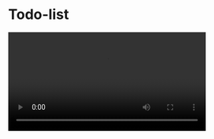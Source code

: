 # Todo-list
<video controls width="400px" height="auto">
<source src="C:/Users/91848/Downloads/todovideo.mp4" type="video/mp4">
</video>
